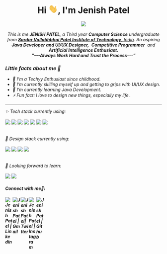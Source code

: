 <h1 align="center">Hi <img src="https://raw.githubusercontent.com/ABSphreak/ABSphreak/master/gifs/Hi.gif" width="30px">, I'm Jenish Patel</h1>
<p align="center">
  <a href="https://github.com/Ratheshan03/readme-typing-svg"><img src="https://readme-typing-svg.herokuapp.com?lines=Computer+Science+Undergraduate;UI/UX+Designer;Graphic+Designer;DS%20|%20AI%20|%20ML%20Enthusiast;Aspiring+Learner&center=true&width=500&height=50"></a>
</p>

<p align="center">
  <em>
    This is me <b>JENISH PATEL</b>, a Third year <b>Computer Science</b> undergraduate from <a href="https://www.svitvasad.ac.in/"> <b>Sardar Vallabhbhai Patel Institute of Technology</b>, India</a>.
    An aspiring <b>Java Developer and UI/UX Designer,</b>&nbsp; <b>Competitive Programmer</b>&nbsp; and <b> Artificial Intelligence Enthusiast.</b>
  <br>
  <b><i>"---Always Work Hard and Trust the Process---"</i></b>
</p>

<h3>Little facts about me 🧑</h3>

- 🧞 I'm a Techyy Enthusiast since childhood.
- 🔭 I’m currently skilling myself up and getting to grips with UI/UX design.
- 📖 I’m currently learning Java Development.
- ⚡ Fun fact: I love to design new things, especially my life.
  <br>

---

<summary>
  ✨ Tech stack currently using:
</summary>
   <br>
<!-- <code><a href="https://www.python.org/" target="_blank"><img height="30" src="https://www.vectorlogo.zone/logos/python/python-icon.svg"></a></code>
<code><a href="https://www.oracle.com/java/" target="_blank"><img height="30" src="https://www.vectorlogo.zone/logos/java/java-icon.svg"></a></code>
<code><a href="https://www.javascript.com/" target="_blank"><img height="30" src="https://raw.githubusercontent.com/devicons/devicon/master/icons/javascript/javascript-plain.svg"></a></code>
<code><a href="https://reactjs.org/" target="_blank"><img height="30" src="https://www.vectorlogo.zone/logos/reactjs/reactjs-icon.svg"></a></code>
<code><a href="https://nextjs.org/" target="_blank"><img height="30" src="https://upload.wikimedia.org/wikipedia/commons/thumb/1/10/Cib-next-js_%28CoreUI_Icons_v1.0.0%29.svg/120px-Cib-next-js_%28CoreUI_Icons_v1.0.0%29.svg.png"></a></code>
<code><a href="https://www.w3schools.com/html/" target="_blank"><img height="30" src="https://www.vectorlogo.zone/logos/w3_html5/w3_html5-icon.svg"></a></code>
<code><a href="https://www.w3schools.com/css/" target="_blank"><img height="30" src="https://raw.githubusercontent.com/devicons/devicon/master/icons/css3/css3-original.svg"></a></code>
<code><a href="https://id.heroku.com/login" target="_blank"><img src="https://www.vectorlogo.zone/logos/heroku/heroku-icon.svg" alt="heroku"  height="30"></a></code>
<code><a href="https://redux.js.org" target="_blank"> <img src="https://raw.githubusercontent.com/devicons/devicon/master/icons/redux/redux-original.svg" alt="redux" height="30"></a></code>
<code><a href="https://sass-lang.com" target="_blank"> <img src="https://raw.githubusercontent.com/devicons/devicon/master/icons/sass/sass-original.svg" alt="sass"  height="30"></a></code>
 <code> <a href="https://tailwindcss.com/" target="_blank"> <img src="https://www.vectorlogo.zone/logos/tailwindcss/tailwindcss-icon.svg" alt="tailwind" height="30"/> </a> </code>
<code><a href="https://nodejs.org/en/" target="_blank"><img height="30" src="https://www.vectorlogo.zone/logos/nodejs/nodejs-icon.svg"></a></code>
<code><a href="https://firebase.google.com/" target="_blank"><img height="30" src="https://www.vectorlogo.zone/logos/firebase/firebase-icon.svg"></a></code>
<code><a href="https://git-scm.com/" target="_blank"><img height="30" src="https://www.vectorlogo.zone/logos/git-scm/git-scm-icon.svg"></a></code>
<code><a href="https://www.json.org/" target="_blank"><img height="30" src="https://www.vectorlogo.zone/logos/json/json-icon.svg"></a></code>
<code><a href="https://colab.research.google.com/" target="_blank"><img height="30" src="https://colab.research.google.com/img/colab_favicon_256px.png"></a></code>
   -->

<div>
        <img src="https://ziadoua.github.io/m3-Markdown-Badges/badges/HTML/html2.svg">
        <img src="https://ziadoua.github.io/m3-Markdown-Badges/badges/CSS/css2.svg">
        <img src="https://ziadoua.github.io/m3-Markdown-Badges/badges/Javascript/javascript3.svg">
        <img src="https://github.com/ziadOUA/m3-Markdown-Badges/blob/master/badges/jQuery/jquery1.svg">
        <img src="https://ziadoua.github.io/m3-Markdown-Badges/badges/C/c2.svg">
        <img src="https://ziadoua.github.io/m3-Markdown-Badges/badges/C++/c++2.svg">
        <img src="https://ziadoua.github.io/m3-Markdown-Badges/badges/Java/java2.svg">
</div>
<br>

<br>
<summary>
  🎨 Design stack currently using:

</summary>
<br>
  <div>
        <img src="https://ziadoua.github.io/m3-Markdown-Badges/badges/Figma/figma2.svg">
        <img src="https://ziadoua.github.io/m3-Markdown-Badges/badges/Premiere/premiere2.svg">
        <img src="https://ziadoua.github.io/m3-Markdown-Badges/badges/Photoshop/photoshop2.svg">
        <img src="https://ziadoua.github.io/m3-Markdown-Badges/badges/Illustrator/illustrator2.svg">
</div>

   <br>

<br>

<summary>
  🌱 Looking forward to learn:
</summary>
   <br>
        <img src="https://github.com/ziadOUA/m3-Markdown-Badges/blob/master/badges/Flutter/flutter3.svg">
        <img src="https://github.com/ziadOUA/m3-Markdown-Badges/blob/master/badges/ReactNative/reactnative2.svg">

<br>

<!-- <br>
<p align="center">
  <a href="https://github.com/jenishxp">
    <img align="center"  height="175px" src="https://github-readme-stats.vercel.app/api?username=Ratheshan03&show_icons=true&hide_border=true&title_color=94b4a4&amp&icon_color=FFFFFF&amp&text_color=FFFFFF&amp&bg_color=000000&count_private=true&include_all_commits=true"/>
  </a>
  <a href="https://github.com/jenishxp">
    <img align="center" height="175px"  src="https://github-readme-stats.vercel.app/api/top-langs/?username=Ratheshan03&text_color=FFFFFF&bg_color=000000&title_color=94b4a4&langs_count=15&layout=compact&hide_border=true" />
  </a>
</p>
  <p align="center"><img align="center" src="https://github-readme-streak-stats.herokuapp.com/?user=Ratheshan03&text_color=FFFFFF&bg_color=000000&title_color=94b4a4&langs_count=15&layout=compact&hide_border=true" alt="Ratheshan03" /></p>
</details>
 -->

<h4> Connect with me🤝: <h4>
  </hr>
  <a href="https://www.linkedin.com/in/jenishpatel05/">
   <img align="left" alt="Jenish Patel | Linkedin" width="24px" src="https://www.vectorlogo.zone/logos/linkedin/linkedin-icon.svg" />
  </a>
  <a href="mailto:pateljenish313@gmail.com">
    <img align="left" alt="Jenish Patel | Gmail" width="26px" src="https://www.vectorlogo.zone/logos/gmail/gmail-icon.svg" />
  </a>
  <a href="https://twitter.com/jenishxp_5">
    <img align="left" alt="Jenish Patel| Twitter" width="26px" src="https://www.vectorlogo.zone/logos/twitter/twitter-official.svg" />
  </a>
  <a href="https://www.instagram.com/_jenishh__/">
    <img align="left" alt="Jenish Patel | Instagram" width="24px" src="https://www.vectorlogo.zone/logos/instagram/instagram-icon.svg" />
  </a>
   <a href="https://github.com/jenishxp">
    <img align="left" alt="Jenish Patel | Github" width="26px" src="https://www.vectorlogo.zone/logos/github/github-tile.svg" />
  </a>
  <br>
